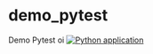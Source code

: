 # demo_pytest
Demo Pytest
oi
[![Python application](https://github.com/brenomiranda/demo_pytest/actions/workflows/python-app.yml/badge.svg)](https://github.com/brenomiranda/demo_pytest/actions/workflows/python-app.yml)
